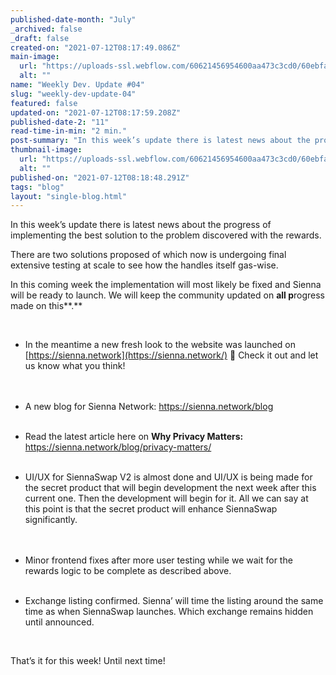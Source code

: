 ```yaml
---
published-date-month: "July"
_archived: false
_draft: false
created-on: "2021-07-12T08:17:49.086Z"
main-image:
  url: "https://uploads-ssl.webflow.com/60621456954600aa473c3cd0/60ebfa15092c876c067278df_weekly-update-04%20Blog.jpg"
  alt: ""
name: "Weekly Dev. Update #04"
slug: "weekly-dev-update-04"
featured: false
updated-on: "2021-07-12T08:17:59.208Z"
published-date-2: "11"
read-time-in-min: "2 min."
post-summary: "In this week’s update there is latest news about the progress of implementing the best solution."
thumbnail-image:
  url: "https://uploads-ssl.webflow.com/60621456954600aa473c3cd0/60ebfa19b2fd3459c098cfe2_weekly-update-04%20Blog%20Thump.jpg"
  alt: ""
published-on: "2021-07-12T08:18:48.291Z"
tags: "blog"
layout: "single-blog.html"
---
```


In this week’s update there is latest news about the progress of implementing the best solution to the problem discovered with the rewards.

There are two solutions proposed of which now is undergoing final extensive testing at scale to see how the handles itself gas-wise.

In this coming week the implementation will most likely be fixed and Sienna will be ready to launch. We will keep the community updated on **all p**rogress made on this**.**

‍

*   In the meantime a new fresh look to the website was launched on [https://sienna.network](https://sienna.network/) 🎉 Check it out and let us know what you think!  
    ‍  
    ‍
*   A new blog for Sienna Network: [https://sienna.network/blog  
    ‍](https://sienna.network/blog)

*   Read the latest article here on **Why Privacy Matters:** [https://sienna.network/blog/privacy-matters/  
    ‍](https://sienna.network/blog/privacy-matters/)

*   UI/UX for SiennaSwap V2 is almost done and UI/UX is being made for the secret product that will begin development the next week after this current one. Then the development will begin for it. All we can say at this point is that the secret product will enhance SiennaSwap significantly.  
    ‍  
    ‍
*   Minor frontend fixes after more user testing while we wait for the rewards logic to be complete as described above.  
    ‍

*   Exchange listing confirmed. Sienna’ will time the listing around the same time as when SiennaSwap launches. Which exchange remains hidden until announced.  
      
    ‍

That’s it for this week! Until next time!

‍
